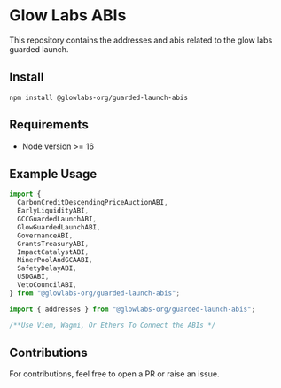 # Glow Labs ABIs

This repository contains the addresses and abis related to the glow labs guarded launch.

## Install

`npm install @glowlabs-org/guarded-launch-abis`

## Requirements

- Node version >= 16

## Example Usage

```typescript
import {
  CarbonCreditDescendingPriceAuctionABI,
  EarlyLiquidityABI,
  GCCGuardedLaunchABI,
  GlowGuardedLaunchABI,
  GovernanceABI,
  GrantsTreasuryABI,
  ImpactCatalystABI,
  MinerPoolAndGCAABI,
  SafetyDelayABI,
  USDGABI,
  VetoCouncilABI,
} from "@glowlabs-org/guarded-launch-abis";

import { addresses } from "@glowlabs-org/guarded-launch-abis";

/**Use Viem, Wagmi, Or Ethers To Connect the ABIs */
```

## Contributions

For contributions, feel free to open a PR or raise an issue.
